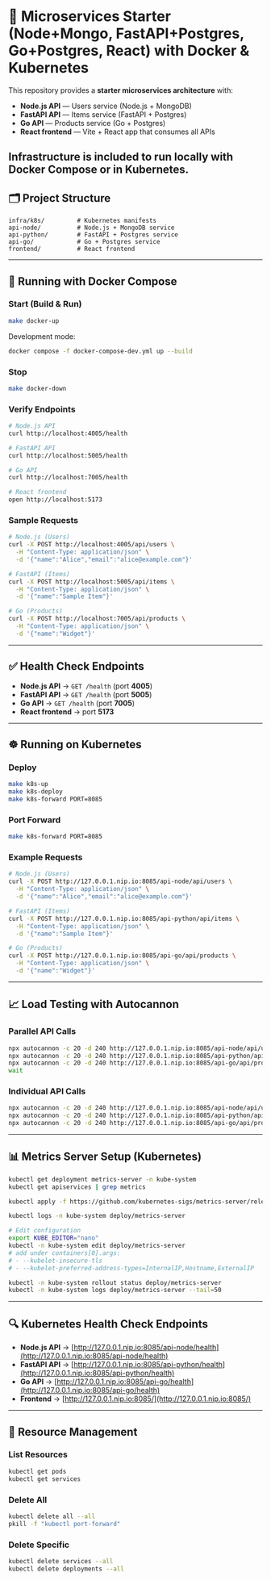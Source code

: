 # 🚀 Microservices Starter (Node+Mongo, FastAPI+Postgres, Go+Postgres, React) with Docker & Kubernetes

This repository provides a **starter microservices architecture** with:

* **Node.js API** — Users service (Node.js + MongoDB)
* **FastAPI API** — Items service (FastAPI + Postgres)
* **Go API** — Products service (Go + Postgres)
* **React frontend** — Vite + React app that consumes all APIs

Infrastructure is included to run **locally with Docker Compose** or in **Kubernetes**.
---

## 🗂 Project Structure

```
infra/k8s/         # Kubernetes manifests
api-node/          # Node.js + MongoDB service
api-python/        # FastAPI + Postgres service
api-go/            # Go + Postgres service
frontend/          # React frontend
```

---

## 🐳 Running with Docker Compose

### Start (Build & Run)

```bash
make docker-up
```

Development mode:

```bash
docker compose -f docker-compose-dev.yml up --build
```

### Stop

```bash
make docker-down
```

### Verify Endpoints

```bash
# Node.js API
curl http://localhost:4005/health

# FastAPI API
curl http://localhost:5005/health

# Go API
curl http://localhost:7005/health

# React frontend
open http://localhost:5173
```

### Sample Requests

```bash
# Node.js (Users)
curl -X POST http://localhost:4005/api/users \
  -H "Content-Type: application/json" \
  -d '{"name":"Alice","email":"alice@example.com"}'

# FastAPI (Items)
curl -X POST http://localhost:5005/api/items \
  -H "Content-Type: application/json" \
  -d '{"name":"Sample Item"}'

# Go (Products)
curl -X POST http://localhost:7005/api/products \
  -H "Content-Type: application/json" \
  -d '{"name":"Widget"}'
```

---

## ✅ Health Check Endpoints

* **Node.js API** → `GET /health` (port **4005**)
* **FastAPI API** → `GET /health` (port **5005**)
* **Go API** → `GET /health` (port **7005**)
* **React frontend** → port **5173**

---

## ☸️ Running on Kubernetes

### Deploy

```bash
make k8s-up
make k8s-deploy
make k8s-forward PORT=8085
```

### Port Forward

```bash
make k8s-forward PORT=8085
```

### Example Requests

```bash
# Node.js (Users)
curl -X POST http://127.0.0.1.nip.io:8085/api-node/api/users \
  -H "Content-Type: application/json" \
  -d '{"name":"Alice","email":"alice@example.com"}'

# FastAPI (Items)
curl -X POST http://127.0.0.1.nip.io:8085/api-python/api/items \
  -H "Content-Type: application/json" \
  -d '{"name":"Sample Item"}'

# Go (Products)
curl -X POST http://127.0.0.1.nip.io:8085/api-go/api/products \
  -H "Content-Type: application/json" \
  -d '{"name":"Widget"}'
```

---

## 📈 Load Testing with Autocannon

### Parallel API Calls

```bash
npx autocannon -c 20 -d 240 http://127.0.0.1.nip.io:8085/api-node/api/users & \
npx autocannon -c 20 -d 240 http://127.0.0.1.nip.io:8085/api-python/api/items & \
npx autocannon -c 20 -d 240 http://127.0.0.1.nip.io:8085/api-go/api/products & \
wait
```

### Individual API Calls

```bash
npx autocannon -c 20 -d 240 http://127.0.0.1.nip.io:8085/api-node/api/users
npx autocannon -c 20 -d 240 http://127.0.0.1.nip.io:8085/api-python/api/items
npx autocannon -c 20 -d 240 http://127.0.0.1.nip.io:8085/api-go/api/products
```

---

## 📊 Metrics Server Setup (Kubernetes)

```bash
kubectl get deployment metrics-server -n kube-system
kubectl get apiservices | grep metrics

kubectl apply -f https://github.com/kubernetes-sigs/metrics-server/releases/latest/download/components.yaml

kubectl logs -n kube-system deploy/metrics-server

# Edit configuration
export KUBE_EDITOR="nano"
kubectl -n kube-system edit deploy/metrics-server
# add under containers[0].args:
# - --kubelet-insecure-tls
# - --kubelet-preferred-address-types=InternalIP,Hostname,ExternalIP

kubectl -n kube-system rollout status deploy/metrics-server
kubectl -n kube-system logs deploy/metrics-server --tail=50
```

---

## 🔍 Kubernetes Health Check Endpoints

* **Node.js API** → [http://127.0.0.1.nip.io:8085/api-node/health](http://127.0.0.1.nip.io:8085/api-node/health)
* **FastAPI API** → [http://127.0.0.1.nip.io:8085/api-python/health](http://127.0.0.1.nip.io:8085/api-python/health)
* **Go API** → [http://127.0.0.1.nip.io:8085/api-go/health](http://127.0.0.1.nip.io:8085/api-go/health)
* **Frontend** → [http://127.0.0.1.nip.io:8085/](http://127.0.0.1.nip.io:8085/)

---

## 🔧 Resource Management

### List Resources

```bash
kubectl get pods
kubectl get services
```

### Delete All

```bash
kubectl delete all --all
pkill -f "kubectl port-forward"
```

### Delete Specific

```bash
kubectl delete services --all
kubectl delete deployments --all
```